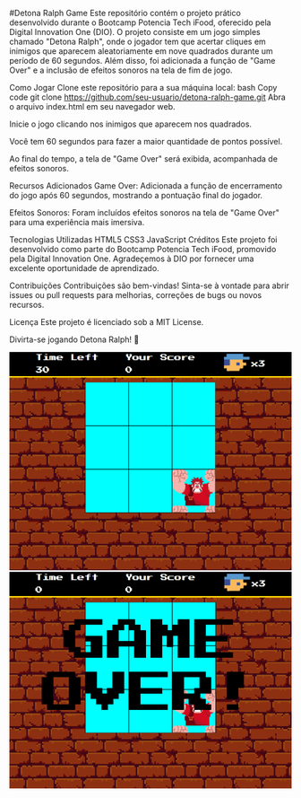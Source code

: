 #Detona Ralph Game
Este repositório contém o projeto prático desenvolvido durante o Bootcamp Potencia Tech iFood, oferecido pela Digital Innovation One (DIO). O projeto consiste em um jogo simples chamado "Detona Ralph", onde o jogador tem que acertar cliques em inimigos que aparecem aleatoriamente em nove quadrados durante um período de 60 segundos. Além disso, foi adicionada a função de "Game Over" e a inclusão de efeitos sonoros na tela de fim de jogo.

Como Jogar
Clone este repositório para a sua máquina local:
bash
Copy code
git clone https://github.com/seu-usuario/detona-ralph-game.git
Abra o arquivo index.html em seu navegador web.

Inicie o jogo clicando nos inimigos que aparecem nos quadrados.

Você tem 60 segundos para fazer a maior quantidade de pontos possível.

Ao final do tempo, a tela de "Game Over" será exibida, acompanhada de efeitos sonoros.

Recursos Adicionados
Game Over: Adicionada a função de encerramento do jogo após 60 segundos, mostrando a pontuação final do jogador.

Efeitos Sonoros: Foram incluídos efeitos sonoros na tela de "Game Over" para uma experiência mais imersiva.

Tecnologias Utilizadas
HTML5
CSS3
JavaScript
Créditos
Este projeto foi desenvolvido como parte do Bootcamp Potencia Tech iFood, promovido pela Digital Innovation One. Agradeçemos à DIO por fornecer uma excelente oportunidade de aprendizado.

Contribuições
Contribuições são bem-vindas! Sinta-se à vontade para abrir issues ou pull requests para melhorias, correções de bugs ou novos recursos.

Licença
Este projeto é licenciado sob a MIT License.

Divirta-se jogando Detona Ralph! 🚀


![Alt text](./src/images/playing.png)
![Alt text](./src/images/game-over.png) 
